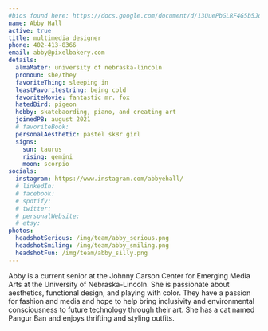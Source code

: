 ```yaml
---
#bios found here: https://docs.google.com/document/d/13UuePbGLRF4G5b5JoEe2Vua3NukZ1-QwRW4Oisnd8lI/edit#
name: Abby Hall
active: true
title: multimedia designer
phone: 402-413-8366
email: abby@pixelbakery.com
details:
  almaMater: university of nebraska-lincoln
  pronoun: she/they
  favoriteThing: sleeping in
  leastFavoritestring: being cold
  favoriteMovie: fantastic mr. fox
  hatedBird: pigeon
  hobby: skatebaording, piano, and creating art
  joinedPB: august 2021
  # favoriteBook: 
  personalAesthetic: pastel sk8r girl
  signs:
    sun: taurus
    rising: gemini
    moon: scorpio
socials:
  instagram: https://www.instagram.com/abbyehall/
  # linkedIn: 
  # facebook: 
  # spotify: 
  # twitter:
  # personalWebsite:
  # etsy:
photos:
  headshotSerious: /img/team/abby_serious.png
  headshotSmiling: /img/team/abby_smiling.png
  headshotFun: /img/team/abby_silly.png
---
```


Abby is a current senior at the Johnny Carson Center for Emerging Media Arts at the University of Nebraska-Lincoln. She is passionate about aesthetics, functional design, and playing with color. They have a passion for fashion and media and hope to help bring inclusivity and environmental consciousness to future technology through their art. She has a cat named Pangur Ban and enjoys thrifting and styling outfits.
